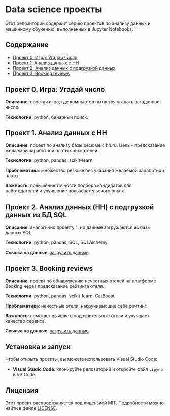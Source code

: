 # Data science проекты

Этот репозиторий содержит серию проектов по анализу данных и машинному обучению, выполненных в Jupyter Notebooks.

## Содержание
- [Проект 0. Игра: Угадай число](#проект-0-игра-угадай-число)
- [Проект 1. Анализ данных с HH](#проект-1-анализ-данных-с-HH)
- [Проект 2. Анализ данных с подгрузкой данных](#проект-2-анализ-данных-(HH)-с-подгрузкой-данных-из-БД-SQL)
- [Проект 3. Booking reviews](#проект-3-booking-reviews)

## Проект 0. Игра: Угадай число
**Описание**: простая игра, где компьютер пытается угадать загаданное число.

**Технологии**: python, бинарный поиск.

## Проект 1. Анализ данных с HH
**Описание**: проект по анализу базы резюме с hh.ru. Цель - предсказание желаемой заработной платы соискателей.

**Технологии**: python, pandas, scikit-learn.

**Проблематика**: множество резюме без указания желаемой заработной платы.

**Важность**: повышение точности подбора кандидатов для работодателей и улучшение пользовательского опыта.

## Проект 2. Анализ данных (HH) с подгрузкой данных из БД SQL
**Описание**: аналогично проекту 1, но данные загружаются из базы данных SQL.

**Технологии**: python, pandas, SQL, SQLAlchemy.

**Ссылка на данные**: [загрузить данные](https://drive.google.com/file/d/1Kb78mAWYKcYlellTGhIjPI-bCcKbGuTn/view?usp=sharing).

## Проект 3. Booking reviews
**Описание**: проект по обнаружению нечестных отелей на платформе Booking через предсказание рейтинга отеля.

**Технологии**: python, pandas, scikit-learn, CatBoost.

**Проблематика**: нечестные отели, накручивающие себе рейтинг.

**Важность**: помогает выявлять подозрительные отели и улучшает качество сервиса.

**Ссылка на данные**: [загрузить данные](https://www.kaggle.com/competitions/sf-booking/overview).

## Установка и запуск
Чтобы открыть проекты, вы можете использовать Visual Studio Code:
- **Visual Studio Code**: клонируйте репозиторий и откройте файл `.ipynb` в VS Code.

## Лицензия
Этот проект распространяется под лицензией MIT. Подробности можно найти в файле [LICENSE](LICENSE.txt).
